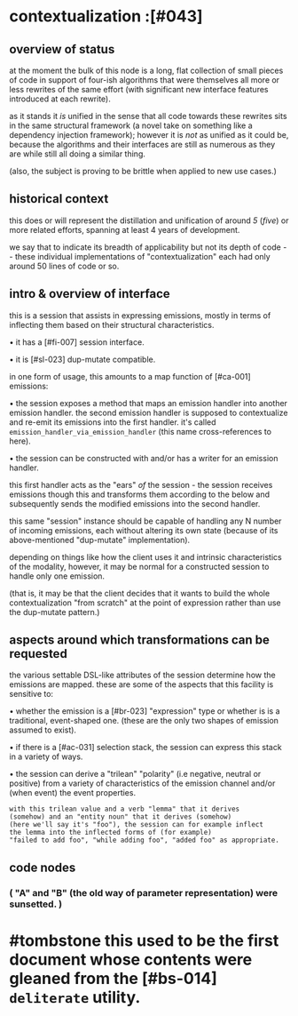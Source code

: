 # contextualization :[#043]

## overview of status

at the moment the bulk of this node is a long, flat collection of small
pieces of code in support of four-ish algorithms that were themselves all
more or less rewrites of the same effort (with significant new interface
features introduced at each rewrite).

as it stands it *is* unified in the sense that all code towards these
rewrites sits in the same structural framework (a novel take on something
like a dependency injection framework); however it is *not* as unified
as it could be, because the algorithms and their interfaces are still as
numerous as they are while still all doing a similar thing.

(also, the subject is proving to be brittle when applied to new use
cases.)





## historical context

this does or will represent the distillation and unification of
around *5* (*five*) or more related efforts, spanning at least 4
years of development.

we say that to indicate its breadth of applicability but not its
depth of code -- these individual implementations of
"contextualization" each had only around 50 lines of code or so.





## intro & overview of interface

this is a session that assists in expressing emissions, mostly in terms
of inflecting them based on their structural characteristics.

  • it has a [#fi-007] session interface.

  • it is [#sl-023] dup-mutate compatible.

in one form of usage, this amounts to a map function of [#ca-001]
emissions:

  • the session exposes a method that maps an emission handler into
    another emission handler. the second emission handler is supposed
    to contextualize and re-emit its emissions into the first handler.
    it's called `emission_handler_via_emission_handler`
    (this name cross-references to here).

  • the session can be constructed with and/or has a writer for
    an emission handler.

this first handler acts as the "ears" *of* the session - the session
receives emissions though this and transforms them according to the
below and subsequently sends the modified emissions into the second
handler.

this same "session" instance should be capable of handling any N
number of incoming emissions, each without altering its own state
(because of its above-mentioned "dup-mutate" implementation).

depending on things like how the client uses it and intrinsic
characteristics of the modality, however, it may be normal for a
constructed session to handle only one emission.

(that is, it may be that the client decides that it wants to build
the whole contextualization "from scratch" at the point of expression
rather than use the dup-mutate pattern.)




## aspects around which transformations can be requested

the various settable DSL-like attributes of the session determine
how the emissions are mapped. these are some of the aspects that
this facility is sensitive to:

  • whether the emission is a [#br-023] "expression" type or
    whether is is a traditional, event-shaped one. (these are the
    only two shapes of emission assumed to exist).

  • if there is a [#ac-031] selection stack, the session can
    express this stack in a variety of ways.

  • the session can derive a "trilean" "polarity" (i.e negative,
    neutral or positive) from a variety of characteristics of the
    emission channel and/or (when event) the event properties.

    with this trilean value and a verb "lemma" that it derives
    (somehow) and an "entity noun" that it derives (somehow)
    (here we'll say it's "foo"), the session can for example inflect
    the lemma into the inflected forms of (for example)
    "failed to add foo", "while adding foo", "added foo" as appropriate.



## code nodes

### ( "A" and "B" (the old way of parameter representation) were sunsetted. )


# #tombstone this used to be the first document whose contents were gleaned from the [#bs-014] `deliterate` utility.
